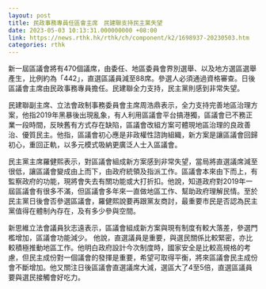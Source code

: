 ```yaml
---
layout: post
title: 民政事務專員任區會主席　民建聯支持民主黨失望
date: 2023-05-03 10:13:31.000000000 +08:00
link: https://news.rthk.hk/rthk/ch/component/k2/1698937-20230503.htm
categories: rthk
---
```


新一屆區議會將有470個議席，由委任、地區委員會界別選舉、以及地方選區選舉產生，比例約為「442」，直選區議員減至88席。參選人必須通過資格審查。日後區議會主席由民政事務專員擔任。民建聯全力支持，民主黨則感到非常失望。

民建聯副主席、立法會政制事務委員會主席周浩鼎表示，全力支持完善地區治理方案，他指2019年黑暴後出現亂象，有人利用區議會平台搞港獨，區議會已不務正業一段時間，反映舊有方式存在缺陷，區議會改組方案可體現地區治理的良政善治、優質民主。他指，區議會初心應是非政權性諮詢組織，新方案是讓區議會回歸初心，重回正軌，以多元模式吸納更廣泛人士入區議會。  

民主黨主席羅健熙表示，對區議會組成新方案感到非常失望，當局將直選議席減至很低，讓區議會變成由上而下，由政府統領及指派工作。區議會本來由下而上，有監察政府的功能，現將會失去有關功能或大打折扣。他說，知道政府對2019年一屆區議會有很多不滿，但區議會多年來一直做地區工作、幫助政府理解民情。至於民主黨日後會否參選區議會，羅健熙說要再跟黨友商討，最重要市民是否認為民主黨值得在體制內存在，及有多少參與空間。

新思維立法會議員狄志遠表示，區議會組成新方案與現有制度有較大落差，參選門檻增加，區議會功能減少。 他說，直選議員是重要，與選民關係比較緊密，亦比較積極推動地區工作。他明白政府設計今次制度時，國家安全是比較高規格的考慮，但民主成份對一個議會的發揮是重要，希望可取得平衡，將來區議會民主成份會不斷增加。他又關注日後區議會直選議席大減，選區大了4至5倍，直選區議員要與選民接觸會好吃力。
